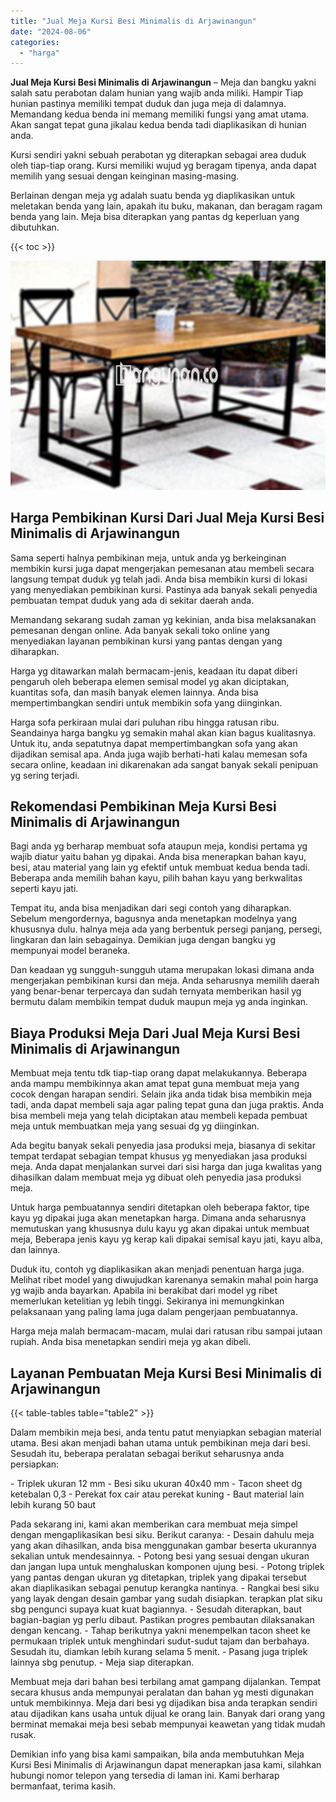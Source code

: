 ```yaml
---
title: "Jual Meja Kursi Besi Minimalis di Arjawinangun"
date: "2024-08-06"
categories: 
  - "harga"
---
```


**Jual Meja Kursi Besi Minimalis di Arjawinangun** – Meja dan bangku yakni salah satu perabotan dalam hunian yang wajib anda miliki. Hampir Tiap hunian pastinya memiliki tempat duduk dan juga meja di dalamnya. Memandang kedua benda ini memang memiliki fungsi yang amat utama. Akan sangat tepat guna jikalau kedua benda tadi diaplikasikan di hunian anda.

Kursi sendiri yakni sebuah perabotan yg diterapkan sebagai area duduk oleh tiap-tiap orang. Kursi memiliki wujud yg beragam tipenya, anda dapat memilih yang sesuai dengan keinginan masing-masing.

Berlainan dengan meja yg adalah suatu benda yg diaplikasikan untuk meletakan benda yang lain, apakah itu buku, makanan, dan beragam ragam benda yang lain. Meja bisa diterapkan yang pantas dg keperluan yang dibutuhkan.

{{< toc >}}

![Jual Meja Kursi Besi Minimalis di Arjawinangun](/images/jual-meja-besi-murah17.png)

## Harga Pembikinan Kursi Dari Jual Meja Kursi Besi Minimalis di Arjawinangun

Sama seperti halnya pembikinan meja, untuk anda yg berkeinginan membikin kursi juga dapat mengerjakan pemesanan atau membeli secara langsung tempat duduk yg telah jadi. Anda bisa membikin kursi di lokasi yang menyediakan pembikinan kursi. Pastinya ada banyak sekali penyedia pembuatan tempat duduk yang ada di sekitar daerah anda.

Memandang sekarang sudah zaman yg kekinian, anda bisa melaksanakan pemesanan dengan online. Ada banyak sekali toko online yang menyediakan layanan pembikinan kursi yang pantas dengan yang diharapkan.

Harga yg ditawarkan malah bermacam-jenis, keadaan itu dapat diberi pengaruh oleh beberapa elemen semisal model yg akan diciptakan, kuantitas sofa, dan masih banyak elemen lainnya. Anda bisa mempertimbangkan sendiri untuk membikin sofa yang diinginkan.

Harga sofa perkiraan mulai dari puluhan ribu hingga ratusan ribu. Seandainya harga bangku yg semakin mahal akan kian bagus kualitasnya. Untuk itu, anda sepatutnya dapat mempertimbangkan sofa yang akan dijadikan semisal apa. Anda juga wajib berhati-hati kalau memesan sofa secara online, keadaan ini dikarenakan ada sangat banyak sekali penipuan yg sering terjadi.

## Rekomendasi Pembikinan Meja Kursi Besi Minimalis di Arjawinangun

Bagi anda yg berharap membuat sofa ataupun meja, kondisi pertama yg wajib diatur yaitu bahan yg dipakai. Anda bisa menerapkan bahan kayu, besi, atau material yang lain yg efektif untuk membuat kedua benda tadi. Beberapa anda memilih bahan kayu, pilih bahan kayu yang berkwalitas seperti kayu jati.

Tempat itu, anda bisa menjadikan dari segi contoh yang diharapkan. Sebelum mengordernya, bagusnya anda menetapkan modelnya yang khususnya dulu. halnya meja ada yang berbentuk persegi panjang, persegi, lingkaran dan lain sebagainya. Demikian juga dengan bangku yg mempunyai model beraneka.

Dan keadaan yg sungguh-sungguh utama merupakan lokasi dimana anda mengerjakan pembikinan kursi dan meja. Anda seharusnya memilih daerah yang benar-benar terpercaya dan sudah ternyata memberikan hasil yg bermutu dalam membikin tempat duduk maupun meja yg anda inginkan.

## Biaya Produksi Meja Dari Jual Meja Kursi Besi Minimalis di Arjawinangun

Membuat meja tentu tdk tiap-tiap orang dapat melakukannya. Beberapa anda mampu membikinnya akan amat tepat guna membuat meja yang cocok dengan harapan sendiri. Selain jika anda tidak bisa membikin meja tadi, anda dapat membeli saja agar paling tepat guna dan juga praktis. Anda bisa membeli meja yang telah diciptakan atau membeli kepada pembuat meja untuk membuatkan meja yang sesuai dg yg diinginkan.

Ada begitu banyak sekali penyedia jasa produksi meja, biasanya di sekitar tempat terdapat sebagian tempat khusus yg menyediakan jasa produksi meja. Anda dapat menjalankan survei dari sisi harga dan juga kwalitas yang dihasilkan dalam membuat meja yg dibuat oleh penyedia jasa produksi meja.

Untuk harga pembuatannya sendiri ditetapkan oleh beberapa faktor, tipe kayu yg dipakai juga akan menetapkan harga. Dimana anda seharusnya memutuskan yang khususnya dulu kayu yg akan dipakai untuk membuat meja, Beberapa jenis kayu yg kerap kali dipakai semisal kayu jati, kayu alba, dan lainnya.

Duduk itu, contoh yg diaplikasikan akan menjadi penentuan harga juga. Melihat ribet model yang diwujudkan karenanya semakin mahal poin harga yg wajib anda bayarkan. Apabila ini berakibat dari model yg ribet memerlukan ketelitian yg lebih tinggi. Sekiranya ini memungkinkan pelaksanaan yang paling lama juga dalam pengerjaan pembuatannya.

Harga meja malah bermacam-macam, mulai dari ratusan ribu sampai jutaan rupiah. Anda bisa menetapkan sendiri meja yg akan dibeli.

## Layanan Pembuatan Meja Kursi Besi Minimalis di Arjawinangun

{{< table-tables table="table2" >}}

Dalam membikin meja besi, anda tentu patut menyiapkan sebagian material utama. Besi akan menjadi bahan utama untuk pembikinan meja dari besi. Sesudah itu, beberapa peralatan sebagai berikut seharusnya anda persiapkan:

\- Triplek ukuran 12 mm - Besi siku ukuran 40x40 mm - Tacon sheet dg ketebalan 0,3 - Perekat fox cair atau perekat kuning - Baut material lain lebih kurang 50 baut

Pada sekarang ini, kami akan memberikan cara membuat meja simpel dengan mengaplikasikan besi siku. Berikut caranya: - Desain dahulu meja yang akan dihasilkan, anda bisa menggunakan gambar beserta ukurannya sekalian untuk mendesainnya. - Potong besi yang sesuai dengan ukuran dan jangan lupa untuk menghaluskan komponen ujung besi. - Potong triplek yang pantas dengan ukuran yg ditetapkan, triplek yang dipakai tersebut akan diaplikasikan sebagai penutup kerangka nantinya. - Rangkai besi siku yang layak dengan desain gambar yang sudah disiapkan. terapkan plat siku sbg pengunci supaya kuat kuat bagiannya. - Sesudah diterapkan, baut bagian-bagian yg perlu dibaut. Pastikan progres pembautan dilaksanakan dengan kencang. - Tahap berikutnya yakni menempelkan tacon sheet ke permukaan triplek untuk menghindari sudut-sudut tajam dan berbahaya. Sesudah itu, diamkan lebih kurang selama 5 menit. - Pasang juga triplek lainnya sbg penutup. - Meja siap diterapkan.

Membuat meja dari bahan besi terbilang amat gampang dijalankan. Tempat secara khusus anda mempunyai peralatan dan bahan yg mesti digunakan untuk membikinnya. Meja dari besi yg dijadikan bisa anda terapkan sendiri atau dijadikan kans usaha untuk dijual ke orang lain. Banyak dari orang yang berminat memakai meja besi sebab mempunyai keawetan yang tidak mudah rusak.

Demikian info yang bisa kami sampaikan, bila anda membutuhkan Meja Kursi Besi Minimalis di Arjawinangun dapat menerapkan jasa kami, silahkan hubungi nomor telepon yang tersedia di laman ini. Kami berharap bermanfaat, terima kasih.
